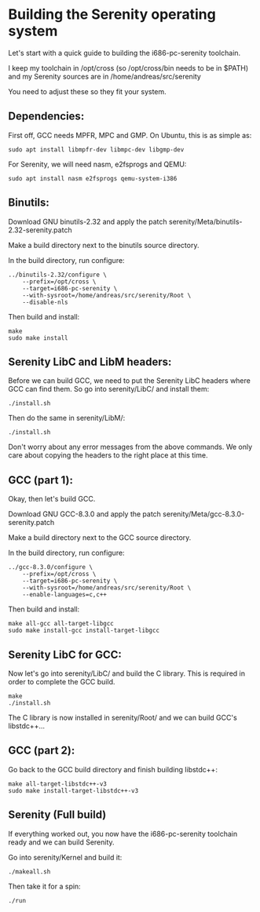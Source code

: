 # Building the Serenity operating system

Let's start with a quick guide to building the i686-pc-serenity toolchain.

I keep my toolchain in /opt/cross (so /opt/cross/bin needs to be in $PATH) and my Serenity sources are in /home/andreas/src/serenity

You need to adjust these so they fit your system.

## Dependencies:

First off, GCC needs MPFR, MPC and GMP. On Ubuntu, this is as simple as:

    sudo apt install libmpfr-dev libmpc-dev libgmp-dev

For Serenity, we will need nasm, e2fsprogs and QEMU:

    sudo apt install nasm e2fsprogs qemu-system-i386

## Binutils:

Download GNU binutils-2.32 and apply the patch serenity/Meta/binutils-2.32-serenity.patch

Make a build directory next to the binutils source directory.

In the build directory, run configure:

    ../binutils-2.32/configure \
        --prefix=/opt/cross \
        --target=i686-pc-serenity \
        --with-sysroot=/home/andreas/src/serenity/Root \
        --disable-nls
 

Then build and install:

    make
    sudo make install

## Serenity LibC and LibM headers:

Before we can build GCC, we need to put the Serenity LibC headers where GCC can find them. So go into serenity/LibC/ and install them:

    ./install.sh

Then do the same in serenity/LibM/:

    ./install.sh

Don't worry about any error messages from the above commands. We only care about copying the headers to the right place at this time.

## GCC (part 1):

Okay, then let's build GCC.

Download GNU GCC-8.3.0 and apply the patch serenity/Meta/gcc-8.3.0-serenity.patch

Make a build directory next to the GCC source directory.

In the build directory, run configure:

    ../gcc-8.3.0/configure \
        --prefix=/opt/cross \
        --target=i686-pc-serenity \
        --with-sysroot=/home/andreas/src/serenity/Root \
        --enable-languages=c,c++

Then build and install:

    make all-gcc all-target-libgcc
    sudo make install-gcc install-target-libgcc

## Serenity LibC for GCC:

Now let's go into serenity/LibC/ and build the C library. This is required in order to complete the GCC build.

    make
    ./install.sh

The C library is now installed in serenity/Root/ and we can build GCC's libstdc++...

## GCC (part 2):

Go back to the GCC build directory and finish building libstdc++:

    make all-target-libstdc++-v3
    sudo make install-target-libstdc++-v3

## Serenity (Full build)

If everything worked out, you now have the i686-pc-serenity toolchain ready and we can build Serenity.

Go into serenity/Kernel and build it:

    ./makeall.sh

Then take it for a spin:

    ./run
